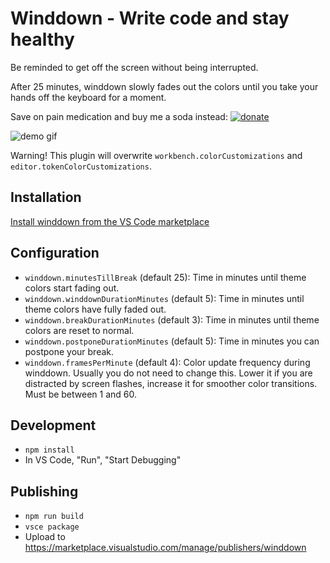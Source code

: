 # Winddown - Write code and stay healthy

Be reminded to get off the screen without being interrupted.

After 25 minutes, winddown slowly fades out the colors until you take your hands off the keyboard for a moment.

Save on pain medication and buy me a soda instead: [![donate](https://www.paypalobjects.com/en_US/i/btn/btn_donate_SM.gif)](https://www.paypal.com/cgi-bin/webscr?cmd=_s-xclick&hosted_button_id=Y9TKS7F2E2A2E)

![demo gif](https://raw.githubusercontent.com/schneefux/vscode-winddown/master/demo.gif)

Warning! This plugin will overwrite `workbench.colorCustomizations` and `editor.tokenColorCustomizations`.

## Installation

[Install winddown from the VS Code marketplace](https://marketplace.visualstudio.com/items?itemName=winddown.vscode-winddown)

## Configuration

  * `winddown.minutesTillBreak` (default 25): Time in minutes until theme colors start fading out.
  * `winddown.winddownDurationMinutes` (default 5): Time in minutes until theme colors have fully faded out.
  * `winddown.breakDurationMinutes` (default 3): Time in minutes until theme colors are reset to normal.
  * `winddown.postponeDurationMinutes` (default 5): Time in minutes you can postpone your break.
  * `winddown.framesPerMinute` (default 4): Color update frequency during winddown. Usually you do not need to change this. Lower it if you are distracted by screen flashes, increase it for smoother color transitions. Must be between 1 and 60.

## Development

  * `npm install`
  * In VS Code, "Run", "Start Debugging"

## Publishing

  * `npm run build`
  * `vsce package`
  * Upload to https://marketplace.visualstudio.com/manage/publishers/winddown
